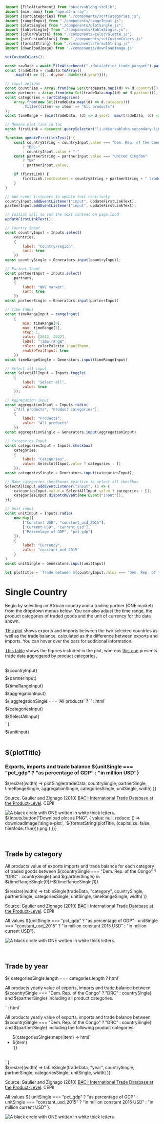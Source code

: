 ```js 
import {FileAttachment} from "observablehq:stdlib";
import {min, max} from "npm:d3-array";
import {sortCategories} from "./components/sortCategories.js";
import {rangeInput} from "./components/rangeInput.js";
import {plotSingle} from "./components/plotSingle.js";
import {tableSingle} from "./components/tableSingle.js";
import {colorPalette} from "./components/colorPalette.js";
import {setCustomColors} from "./components/setCustomColors.js"
import {formatString} from "./components/formatString.js"
import {downloadImage} from './components/downloadImage.js'

```

```js 
setCustomColors();
```

```js 
const rawData = await FileAttachment("./data/africa_trade.parquet").parquet();
const tradeData = rawData.toArray()
    .map((d) => ({...d,year: Number(d.year)}));
```

```js
// Input options
const countries = Array.from(new Set(tradeData.map((d) => d.country)));
const partners = Array.from(new Set(tradeData.map((d) => d.partner)));
const categories = sortCategories(
    Array.from(new Set(tradeData.map((d) => d.category)))
        .filter((item) => item !== "All products")
);
const timeRange = [min(tradeData, (d) => d.year), max(tradeData, (d) => d.year)];
```

```js
// Remane plot link in toc
const firstLink = document.querySelector("li.observablehq-secondary-link a");

function updateFirstLinkText() {
    const countryString = countryInput.value === "Dem. Rep. of the Congo"
        ? "DRC-"
        : countryInput.value + "-"
    const partnerString = partnerInput.value === "United Kingdom"
        ? "UK"
        : partnerInput.value;

    if (firstLink) {
        firstLink.textContent = countryString + partnerString + " trade"
    }
}

// Add event listeners to update text reactively
countryInput.addEventListener("input", updateFirstLinkText);
partnerInput.addEventListener("input", updateFirstLinkText);

// Initial call to set the text content on page load
updateFirstLinkText();
```

```js
// Country Input
const countryInput = Inputs.select(
    countries,
    {
        label: "Country/region", 
        sort: true
    })
const countrySingle = Generators.input(countryInput);

// Partner Input
const partnerInput = Inputs.select(
    partners,
    {
        label: "ONE market", 
        sort: true
    })
const partnerSingle = Generators.input(partnerInput)

// Time Input
const timeRangeInput = rangeInput(
    {
        min: timeRange[0],
        max: timeRange[1],
        step: 1,
        value: [2012, 2022],
        label: "Time range",
        color: colorPalette.inputTheme,
        enableTextInput: true
    })
const timeRangeSingle = Generators.input(timeRangeInput)

// Select all input
const SelectAllInput = Inputs.toggle(
    {
        label: "Select all",
        value: true
    });

// Aggregation input
const aggregationInput = Inputs.radio(
    ["All products", "Product categories"],
    {
        label: "Products",
        value: "All products"
    })
const aggregationSingle = Generators.input(aggregationInput)

// Categories Input
const categoriesInput = Inputs.checkbox(
    categories, 
    {
        label: "Categories",
        value: SelectAllInput.value ? categories : []
    });
const categoriesSingle = Generators.input(categoriesInput);

// Make categories checkboxes reactive to select all checkbox
SelectAllInput.addEventListener("input", () => {
    categoriesInput.value = SelectAllInput.value ? categories : [];
    categoriesInput.dispatchEvent(new Event("input"));
});

// Unit input
const unitInput = Inputs.radio(
    new Map([
        ["Constant USD", "constant_usd_2015"],
        ["Current USD", "current_usd"],
        ["Percentage of GDP", "pct_gdp"]
    ]),
    {
        label: "Currency",
        value: "constant_usd_2015"
    }
)
const unitSingle = Generators.input(unitInput)

let plotTitle = `Trade between ${countryInput.value === "Dem. Rep. of the Congo" ? "DRC" : countryInput.value} and ${partnerInput.value}`
```

<h1 class="header">
    Single Country
</h1>

<p class="normal-text">
    Begin by selecting an African country and a trading partner (ONE market) from the dropdown menus below. You can also adjust the time range, the product categories of traded goods and the unit of currency for the data shown.
</p>

<p class="normal-text">
    <a href="#trade-plot">This plot</a> shows exports and imports between the two selected countries as well as the trade balance, calculated as the difference between exports and imports. You can hover over the bars for additional information.
</p>

<p class="normal-text">
    <a href="#trade-by-year">This table</a> shows the figures included in the plot, whereas 
    <a href="#trade-by-category">this one</a> presents trade data aggregated by product categories.
</p>

<br>

<div class="card" style="display: grid; gap: 0.5rem;">
    <div>${countryInput}</div>
    <div>${partnerInput}</div>
    <div>${timeRangeInput}</div>
    <div>${aggregationInput}</div>
    ${
        aggregationSingle === 'All products' 
        ? ''
        : html`<div>${categoriesInput}</div><div>${SelectAllInput}</div>`
    }
    <div>${unitInput}</div>
</div>

<br>
    
<div id="single-plot" class="viz-container">
    <div class="top-panel" style=`width:${width}`>
        <h2 class="plot-title" id="trade-plot">
            ${plotTitle}
        </h2>
        <h3 class="plot-subtitle">
            <span class="export-subtitle-label">Exports</span>, 
            <span class="import-subtitle-label">imports</span> and 
            <span class="balance-subtitle-label">trade balance</span> 
            ${unitSingle === "pct_gdp" ? "as percentage of GDP" : "in million USD"}
        </h3>
    </div>
    <div>
        ${resize((width) =>
            plotSingle(tradeData, countrySingle, partnerSingle, timeRangeSingle, aggregationSingle, categoriesSingle, unitSingle, width)
        )}
    </div>
    <div class="bottom-panel" style=`width:${width}`>
        <div class="text-section">
            <p class="plot-source">Source: Gaulier and Zignago (2010) <a href="https://cepii.fr/CEPII/en/bdd_modele/bdd_modele_item.asp?id=37" target="_blank" rel="noopener noreferrer">BACI: International Trade Database at the Product-Level</a>. CEPII</p>
        </div>
        <div class="logo-section">
            <img src="ONE-logo-black.png" alt="A black circle with ONE written in white thick letters.">
        </div>
    </div>
</div>
<div class="download-panel">
    <div>
       ${Inputs.button("Download plot as PNG", {
            value: null,
            reduce: () => downloadImage('single-plot', `${formatString(plotTitle, {capitalize: false, fileMode: true})}.png`)
        })}
    </div>
</div>
    
<br>
<br>

<div class="viz-container">
    <div class="top-panel" style=`width:${width}`>
        <h2 class="section-header" id="trade-by-category">
            Trade by category
        </h2>
        <p class="normal-text">
            All products value of exports imports and trade balance for each category of traded goods between 
            <span class="bold-text">${countrySingle === "Dem. Rep. of the Congo" ? "DRC" : countrySingle}</span> and 
            <span class="bold-text">${partnerSingle}</span> in 
            <span class="bold-text">${timeRangeSingle[0]}-${timeRangeSingle[1]}</span>.
        </p>
    </div>
    <div>
        ${resize((width) =>
            tableSingle(tradeData, "category", countrySingle, partnerSingle, categoriesSingle, unitSingle, timeRangeSingle, width)
        )}
    </div>
    <div class="bottom-panel" style=`width:${width}`>
        <div class="text-section"> 
            <p class="plot-source">Source: Gaulier and Zignago (2010) <a href="https://cepii.fr/CEPII/en/bdd_modele/bdd_modele_item.asp?id=37" target="_blank" rel="noopener noreferrer">BACI: International Trade Database at the Product-Level</a>. CEPII</p>
            <p class="plot-note">All values ${unitSingle === "pct_gdp" ? "as percentage of GDP" : unitSingle === "constant_usd_2015" ? "in million constant 2015 USD" : "in million current USD"}.</p>
        </div>
        <div class="logo-section">
            <img src="./ONE-logo-black.png" alt="A black circle with ONE written in white thick letters."/>
        </div>
    </div>
</div>

<br>
<br>

<div class="viz-container">
    <div class="top-panel" style=`width:${width}`>
        <h2 class="section-header" id="trade-by-year">
            Trade by year
        </h2>
        ${
            categoriesSingle.length === categories.length
            ? html`<p class="normal-text">All products yearly value of exports, imports and trade balance between <span class="bold-text">${countrySingle === "Dem. Rep. of the Congo" ? "DRC" : countrySingle}</span> and <span class="bold-text">${partnerSingle}</span> including <span class="bold-text">all product categories</span>.</p>`
            : html`<p class="normal-text">All products yearly value of exports, imports and trade balance between <span class="bold-text">${countrySingle === "Dem. Rep. of the Congo" ? "DRC" : countrySingle}</span> and <span class="bold-text">${partnerSingle}</span> including the following product categories:</p> <ul>${categoriesSingle.map((item) => html`<li>${item}</li>`)}</ul><br>`
        }
    </div>
    <div>
        ${resize((width) =>
            tableSingle(tradeData, "year", countrySingle, partnerSingle, categoriesSingle, unitSingle, width)
        )}
    </div>
    <div class="bottom-panel" style=`width:${width}`>
        <div class="text-section">
            <p class="plot-source">
                Source: Gaulier and Zignago (2010) 
                    <a href="https://cepii.fr/CEPII/en/bdd_modele/bdd_modele_item.asp?id=37" target="_blank" rel="noopener noreferrer">BACI: International Trade Database at the Product-Level</a>. 
                CEPII
            </p>
            <p class="plot-note">All values 
                ${
                    unitSingle === "pct_gdp" ? "as percentage of GDP" : unitSingle === "constant_usd_2015" ? "in million constant 2015 USD" : "in million current USD"
                }.
            </p>
        </div>
        <div class="logo-section">
            <img src="./ONE-logo-black.png" alt="A black circle with ONE written in white thick letters."/>
        </div>
    </div>
</div>